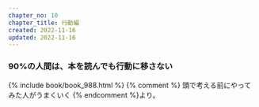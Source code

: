 ```yaml
---
chapter_no: 10
chapter_title: 行動編
created: 2022-11-16
updated: 2022-11-16
---
```

### 90%の人間は、本を読んでも行動に移さない
{% include book/book_988.html %} {% comment %} 頭で考える前にやってみた人がうまくいく {% endcomment %}より。
